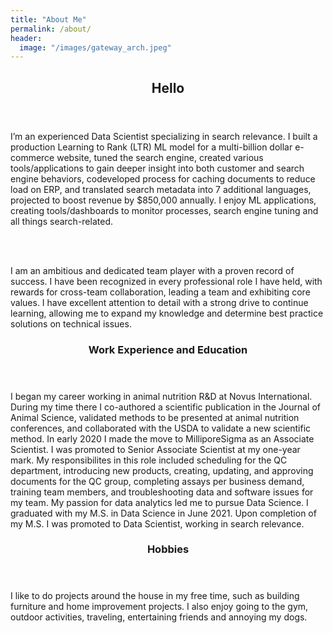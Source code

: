 ```yaml
---
title: "About Me"
permalink: /about/
header:
  image: "/images/gateway_arch.jpeg"
---
```



<!-- Main -->
<div id="main">

<section id="one">
	<div class="inner">
		<header class="major">
			<h2>Hello</h2>
		</header>
		<p>I’m an experienced Data Scientist specializing in search relevance. I built a production Learning to Rank (LTR) ML model for a multi-billion dollar e-commerce website, tuned the search engine, created various tools/applications to gain deeper insight into both customer and search engine behaviors, codeveloped process for caching documents to reduce load on ERP, and translated search metadata into 7 additional languages, projected to boost revenue by $850,000 annually. I enjoy ML applications, creating tools/dashboards to monitor processes, search engine tuning and all things search-related.</p>
<br><br>
<p> I am an ambitious and dedicated team player with a proven record of success. I have been recognized in every professional role I have held, with rewards for cross-team collaboration, leading a team and exhibiting core values. I have excellent attention to detail with a strong drive to continue learning, allowing me to expand my knowledge and determine best practice solutions on technical issues. 
</p>
	</div>
</section>

<section id="two" class="spotlights">
	<section>
		<div class="content">
			<div class="inner">
				<header class="major">
					<h3>Work Experience and Education</h3>
				</header>
				<p> 
				
I began my career working in animal nutrition R&D at Novus International. During my time there I co-authored a scientific publication in the Journal of Animal Science, validated methods to be presented at animal nutrition conferences, and collaborated with the USDA to validate a new scientific method. In early 2020 I made the move to MilliporeSigma as an Associate Scientist. I was promoted to Senior Associate Scientist at my one-year mark. My responsibilites in this role included scheduling for the QC department, introducing new products, creating, updating, and approving documents for the QC group, completing assays per business demand, training team members, and troubleshooting data and software issues for my team. My passion for data analytics led me to pursue Data Science. I graduated with my M.S. in Data Science in June 2021. Upon completion of my M.S. I was promoted to Data Scientist, working in search relevance.</p>
			</div>
		</div>
	</section>
	<section>
		<div class="content">
			<div class="inner">
				<header class="major">
					<h3>Hobbies</h3>
				</header>
				<p>I like to do projects around the house in my free time, such as building furniture and home improvement projects. I also enjoy going to the gym, outdoor activities, traveling, entertaining friends and annoying my dogs.  </p>
			</div>
		</div>
